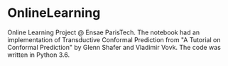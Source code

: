# OnlineLearning
Online Learning Project @ Ensae ParisTech. The notebook had an implementation of Transductive Conformal Prediction from "A Tutorial on Conformal Prediction" by Glenn Shafer and Vladimir Vovk. The code was written in Python 3.6.
